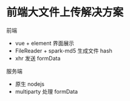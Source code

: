# 前端大文件上传解决方案

前端
* vue + element 界面展示
* FileReader + spark-md5 生成文件 hash
* xhr 发送 formData

服务端
* 原生 nodejs
* multiparty 处理 formData
